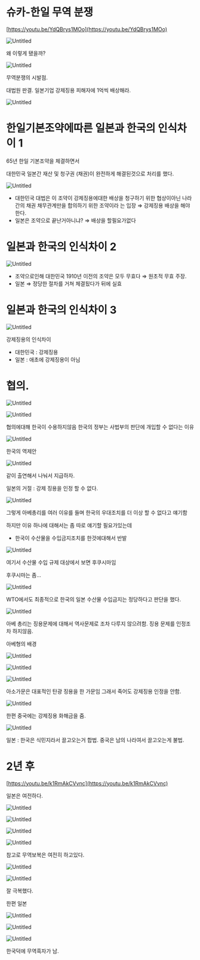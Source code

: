 # 슈카-한일 무역 분쟁

[https://youtu.be/YdQBrys1MOo](https://youtu.be/YdQBrys1MOo)

![Untitled](/images/syukakoreajapan/Untitled.png)

왜 이렇게 됐을까?

![Untitled](/images/syukakoreajapan/Untitled%201.png)

무역분쟁의 시발점.

대법원 판결. 일본기업 강제징용 피해자에 1억씩 배상해라.

![Untitled](/images/syukakoreajapan/Untitled%202.png)

# 한일기본조약에따른 일본과 한국의 인식차이 1

65년 한일 기본조약을 체결하면서

대한민국 일본간 재산 및 청구권 (채권)이 완전하게 해결된것으로 처리를 했다.

![Untitled](/images/syukakoreajapan/Untitled%203.png)

- 대한민국 대법은 이 조약이 강제징용에대한 배상을 청구하기 위한 협상이아닌 나라간의 채권 채무관계만을 합의하기 위한 조약이라 는 입장 ⇒ 강제징용 배상을 해야한다.
- 일본은 조약으로 끝난거아니냐? ⇒ 배상을 할필요가없다

# 일본과 한국의 인식차이 2

![Untitled](/images/syukakoreajapan/Untitled%204.png)

- 조약으로인해 대한민국 1910년 이전의 조약은 모두 무효다 ⇒ 원초적 무효 주장.
- 일본 ⇒ 정당한 절차를 거쳐 체결됬다가 뒤에 실효

# 일본과 한국의 인식차이 3

![Untitled](/images/syukakoreajapan/Untitled%205.png)

강제징용의 인식차이

- 대한민국 : 강제징용
- 일본 : 애초에 강제징용이 아님

# 협의.

![Untitled](/images/syukakoreajapan/Untitled%206.png)

![Untitled](/images/syukakoreajapan/Untitled%207.png)

협의에대해 한국이 수용하지않음  한국의 정부는 사법부의 판단에 개입할 수 없다는 이유

![Untitled](/images/syukakoreajapan/Untitled%208.png)

한국의 역제안

![Untitled](/images/syukakoreajapan/Untitled%209.png)

같이 출연해서 나눠서 지급하자.

일본의 거절 : 강제 징용을 인정 할 수 없다.

![Untitled](/images/syukakoreajapan/Untitled%2010.png)

그렇게 아베총리를 여러 이유를 들며 한국의 우대조치를 더 이상 할 수 없다고 얘기함

하지만 이유 하나에 대해서는 좀 따로 얘기할 필요가있는데

- 한국이 수산물을 수입금지조치를 한것에대해서 반발

![Untitled](/images/syukakoreajapan/Untitled%2011.png)

여기서 수산물 수입 규제 대상에서 보면 후쿠시마임

후쿠시마는 좀...

![Untitled](/images/syukakoreajapan/Untitled%2012.png)

WTO에서도 최종적으로 한국의 일본 수산물 수입금지는 정당하다고 판단을 했다.

![Untitled](/images/syukakoreajapan/Untitled%2013.png)

아베 총리는 징용문제에 대해서 역사문제로 조차 다루지 않으려함. 징용 문제를 인정조차 하지않음.

아베형의 배경

![Untitled](/images/syukakoreajapan/Untitled%2014.png)

![Untitled](/images/syukakoreajapan/Untitled%2015.png)

![Untitled](/images/syukakoreajapan/Untitled%2016.png)

아소가문은 대표적인 탄광 징용을 한 가문임 그래서 죽어도 강제징용 인정을 안함.

![Untitled](/images/syukakoreajapan/Untitled%2017.png)

한편 중국에는 강제징용 화해금을 줌.

![Untitled](/images/syukakoreajapan/Untitled%2018.png)

일본 : 한국은 식민지라서 끌고오는거 합법. 중국은 남의 나라여서 끌고오는게 불법.

# 2년 후

[https://youtu.be/k1RmAkCVvnc](https://youtu.be/k1RmAkCVvnc)

일본은 여전하다.

![Untitled](/images/syukakoreajapan/Untitled%2019.png)

![Untitled](/images/syukakoreajapan/Untitled%2020.png)

![Untitled](/images/syukakoreajapan/Untitled%2021.png)

![Untitled](/images/syukakoreajapan/Untitled%2022.png)

참고로 무역보복은 여전히 하고있다.

![Untitled](/images/syukakoreajapan/Untitled%2023.png)

![Untitled](/images/syukakoreajapan/Untitled%2024.png)

잘 극복했다.

한편 일본

![Untitled](/images/syukakoreajapan/Untitled%2025.png)

![Untitled](/images/syukakoreajapan/Untitled%2026.png)

![Untitled](/images/syukakoreajapan/Untitled%2027.png)

한국덕에 무역흑자가 남.